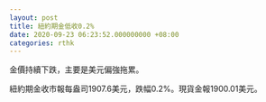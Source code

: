```yaml
---
layout: post
title: 紐約期金低收0.2%
date: 2020-09-23 06:23:52.000000000 +08:00
categories: rthk
---
```


金價持續下跌，主要是美元偏強拖累。

紐約期金收市報每盎司1907.6美元，跌幅0.2%。現貨金報1900.01美元。
